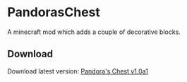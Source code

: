 # PandorasChest

A minecraft mod which adds a couple of decorative blocks.

## Download

Download latest version: [Pandora's Chest v1.0a1](https://github.com/hea3ven/PandorasChest/releases/download/v1.0a1/pandoraschest-1.0a1.jar)


